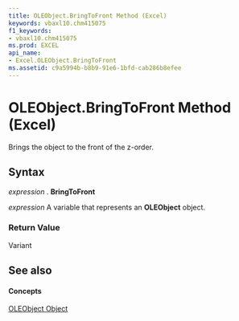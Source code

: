```yaml
---
title: OLEObject.BringToFront Method (Excel)
keywords: vbaxl10.chm415075
f1_keywords:
- vbaxl10.chm415075
ms.prod: EXCEL
api_name:
- Excel.OLEObject.BringToFront
ms.assetid: c9a5994b-b8b9-91e6-1bfd-cab286b8efee
---
```



# OLEObject.BringToFront Method (Excel)

Brings the object to the front of the z-order.


## Syntax

 _expression_ . **BringToFront**

 _expression_ A variable that represents an **OLEObject** object.


### Return Value

Variant


## See also


#### Concepts


[OLEObject Object](oleobject-object-excel.md)

